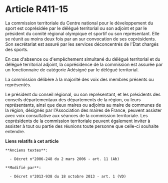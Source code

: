 # Article R411-15

La commission territoriale du Centre national pour le développement du sport est coprésidée par le délégué territorial ou son
adjoint et par le président du comité régional olympique et sportif ou son représentant. Elle se réunit au moins deux fois
par an sur convocation de ses coprésidents. Son secrétariat est assuré par les services déconcentrés de l'Etat chargés des
sports. 

En cas d'absence ou d'empêchement simultané du délégué territorial et du délégué territorial adjoint, la coprésidence de la
commission est assurée par un fonctionnaire de catégorie Adésigné par le délégué territorial. 

La commission délibère à la majorité des voix des membres présents ou représentés. 

Le président du conseil régional, ou son représentant, et les présidents des conseils départementaux des départements de la
région, ou leurs représentants, ainsi que deux maires ou adjoints au maire de communes de la région, désignés par
l'Association des maires de France, peuvent assister avec voix consultative aux séances de la commission territoriale. Les
coprésidents de la commission territoriale peuvent également inviter à assister à tout ou partie des réunions toute personne
que celle-ci souhaite entendre.

**Liens relatifs à cet article**

	**Anciens textes**:

	  - Décret n°2006-248 du 2 mars 2006 - art. 11 (Ab)

	**Modifié par**:

	  - Décret n°2013-938 du 18 octobre 2013 - art. 1 (VD)
